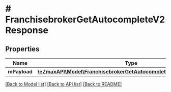 # # FranchisebrokerGetAutocompleteV2Response

## Properties

Name | Type | Description | Notes
------------ | ------------- | ------------- | -------------
**mPayload** | [**\eZmaxAPI\Model\FranchisebrokerGetAutocompleteV2ResponseMPayload**](FranchisebrokerGetAutocompleteV2ResponseMPayload.md) |  |

[[Back to Model list]](../../README.md#models) [[Back to API list]](../../README.md#endpoints) [[Back to README]](../../README.md)
